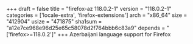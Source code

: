 +++
draft = false
title = "firefox-az 118.0.2-1"
version = "118.0.2-1"
categories = ['locale-extra', 'firefox-extensions']
arch = "x86_64"
size = "412904"
usize = "471875"
sha1sum = "a12e7ce968e96d25e65c58078d2f764bbb6c83a9"
depends = "['firefox>=118.0.2']"
+++
Azerbaijani language support for Firefox